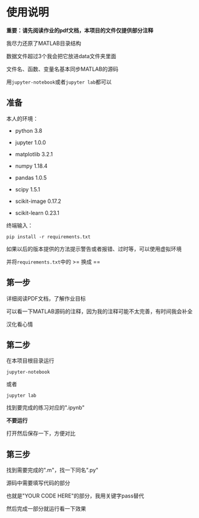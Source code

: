 # 使用说明

**重要：请先阅读作业的pdf文档，本项目的文件仅提供部分注释**

我尽力还原了MATLAB目录结构

数据文件超过3个我会把它放进data文件夹里面

文件名、函数、变量名基本同步MATLAB的源码

用`jupyter-notebook`或者`jupyter lab`都可以

## 准备

本人的环境：

- python 3.8

- jupyter 1.0.0

- matplotlib  3.2.1

- numpy 1.18.4

- pandas 1.0.5

- scipy 1.5.1

- scikit-image 0.17.2

- scikit-learn 0.23.1

终端输入：

```
pip install -r requirements.txt
```

如果以后的版本提供的方法提示警告或者报错、过时等，可以使用虚拟环境

并将`requirements.txt`中的 >= 换成 ==

## 第一步

详细阅读PDF文档，了解作业目标

可以看一下MATLAB源码的注释，因为我的注释可能不太完善，有时间我会补全

汉化看心情

## 第二步

在本项目根目录运行

```
jupyter-notebook
```

或者

```
jupyter lab
```

找到要完成的练习对应的".ipynb"

**不要运行**

打开然后保存一下，方便对比

## 第三步

找到需要完成的".m"，找一下同名".py"

源码中需要填写代码的部分

也就是"YOUR CODE HERE"的部分，我用关键字pass替代

然后完成一部分就运行看一下效果


